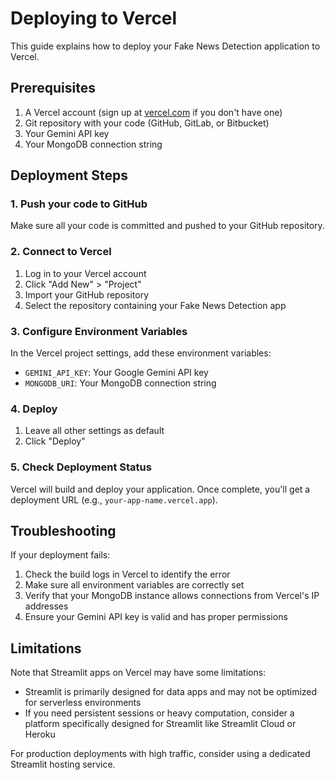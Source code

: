 # Deploying to Vercel

This guide explains how to deploy your Fake News Detection application to Vercel.

## Prerequisites

1. A Vercel account (sign up at [vercel.com](https://vercel.com) if you don't have one)
2. Git repository with your code (GitHub, GitLab, or Bitbucket)
3. Your Gemini API key
4. Your MongoDB connection string

## Deployment Steps

### 1. Push your code to GitHub

Make sure all your code is committed and pushed to your GitHub repository.

### 2. Connect to Vercel

1. Log in to your Vercel account
2. Click "Add New" > "Project"
3. Import your GitHub repository
4. Select the repository containing your Fake News Detection app

### 3. Configure Environment Variables

In the Vercel project settings, add these environment variables:

- `GEMINI_API_KEY`: Your Google Gemini API key
- `MONGODB_URI`: Your MongoDB connection string

### 4. Deploy

1. Leave all other settings as default
2. Click "Deploy"

### 5. Check Deployment Status

Vercel will build and deploy your application. Once complete, you'll get a deployment URL (e.g., `your-app-name.vercel.app`).

## Troubleshooting

If your deployment fails:

1. Check the build logs in Vercel to identify the error
2. Make sure all environment variables are correctly set
3. Verify that your MongoDB instance allows connections from Vercel's IP addresses
4. Ensure your Gemini API key is valid and has proper permissions

## Limitations

Note that Streamlit apps on Vercel may have some limitations:

- Streamlit is primarily designed for data apps and may not be optimized for serverless environments
- If you need persistent sessions or heavy computation, consider a platform specifically designed for Streamlit like Streamlit Cloud or Heroku

For production deployments with high traffic, consider using a dedicated Streamlit hosting service. 